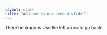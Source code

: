 ```yaml
---
layout: slide
title: "Welcome to our second slide!"
---
```

There be dragons
Use the left arrow to go back!

